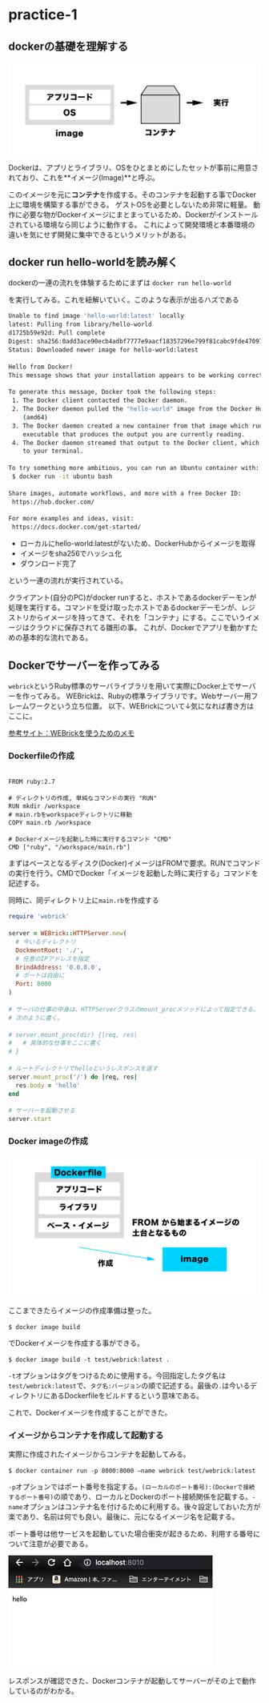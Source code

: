# practice-1
## dockerの基礎を理解する
![Dockerの中で起こっている事](../img/docker-01.png)

Dockerは、アプリとライブラリ、OSをひとまとめにしたセットが事前に用意されており、これを**イメージ(Image)**と呼ぶ。

このイメージを元に**コンテナ**を作成する。そのコンテナを起動する事でDocker上に環境を構築する事ができる。
ゲストOSを必要としないため非常に軽量。
動作に必要な物がDockerイメージにまとまっているため、Dockerがインストールされている環境なら同じように動作する。
これによって開発環境と本番環境の違いを気にせず開発に集中できるというメリットがある。

## docker run hello-worldを読み解く
dockerの一連の流れを体験するためにまずは
`docker run hello-world`

を実行してみる。これを紐解いていく。このような表示が出るハズである

```Bash
Unable to find image 'hello-world:latest' locally
latest: Pulling from library/hello-world
d1725b59e92d: Pull complete
Digest: sha256:0add3ace90ecb4adbf7777e9aacf18357296e799f81cabc9fde470971e499788
Status: Downloaded newer image for hello-world:latest

Hello from Docker!
This message shows that your installation appears to be working correctly.

To generate this message, Docker took the following steps:
 1. The Docker client contacted the Docker daemon.
 2. The Docker daemon pulled the "hello-world" image from the Docker Hub.
    (amd64)
 3. The Docker daemon created a new container from that image which runs the
    executable that produces the output you are currently reading.
 4. The Docker daemon streamed that output to the Docker client, which sent it
    to your terminal.

To try something more ambitious, you can run an Ubuntu container with:
 $ docker run -it ubuntu bash

Share images, automate workflows, and more with a free Docker ID:
 https://hub.docker.com/

For more examples and ideas, visit:
 https://docs.docker.com/get-started/
```
- ローカルにhello-world:latestがないため、DockerHubからイメージを取得
- イメージをsha256でハッシュ化
- ダウンロード完了

という一連の流れが実行されている。

クライアント(自分のPC)がdocker runすると、ホストであるdockerデーモンが処理を実行する。コマンドを受け取ったホストであるdockerデーモンが、レジストリからイメージを持ってきて、それを「コンテナ」にする。ここでいうイメージはクラウドに保存されてる雛形の事。
これが、Dockerでアプリを動かすための基本的な流れである。

## Dockerでサーバーを作ってみる
`webrick`というRuby標準のサーバライブラリを用いて実際にDocker上でサーバーを作ってみる。
WEBrickは、Rubyの標準ライブラリです。Webサーバー用フレームワークという立ち位置。
以下、WEBrickについて↓気になれば書き方はここに。

[参考サイト：WEBrickを使うためのメモ](https://lemniscus.hatenablog.com/entry/20090722/1248261257#httpserverhandler)

### Dockerfileの作成
```:Dockerfile

FROM ruby:2.7

# ディレクトリの作成, 単純なコマンドの実行 "RUN"
RUN mkdir /workspace
# main.rbをworkspaceディレクトリに移動
COPY main.rb /workspace

# Dockerイメージを起動した時に実行するコマンド "CMD"
CMD ["ruby", "/workspace/main.rb"]

```
まずはベースとなるディスク(Docker)イメージはFROMで要求。RUNでコマンドの実行を行う。CMDでDocker「イメージを起動した時に実行する」コマンドを記述する。

同時に、同ディレクトリ上に`main.rb`を作成する

```ruby:main.rb
require 'webrick'

server = WEBrick::HTTPServer.new(
  # 今いるディレクトリ
  DockmentRoot: './',
  # 任意のIPアドレスを指定
  BrindAddress: '0.0.0.0',
  # ポートは自由に
  Port: 8000
)

# サーバの仕事の中身は、HTTPServerクラスのmount_procメソッドによって指定できる。
# 次のように書く。

# server.mount_proc(dir) {|req, res|
#   # 具体的な仕事をここに書く
# }

# ルートディレクトリでhelloというレスポンスを返す
server.mount_proc('/') do |req, res|
  res.body = 'hello'
end

# サーバーを起動させる
server.start
```

### Docker imageの作成
![Dockerイメージの作り方](../img/docker-02.png)

ここまできたらイメージの作成準備は整った。

`$ docker image build `

でDockerイメージを作成する事ができる。

`$ docker image build -t test/webrick:latest .`

`-t`オプションはタグをつけるために使用する。今回指定したタグ名は`test/webrick:latest`で、`タグ名:バージョン`の順で記述する。最後の`.`は今いるディレクトリにあるDockerfileをビルドするという意味である。

これで、Dockerイメージを作成することができた。

### イメージからコンテナを作成して起動する
実際に作成されたイメージからコンテナを起動してみる。

`$ docker container run -p 8000:8000 —name webrick test/webrick:latest`

`-p`オプションではポート番号を指定する。`(ローカルのポート番号):(Dockerで接続するポート番号)`の順であり、ローカルとDockerのポート接続関係を記載する。`-name`オプションはコンテナ名を付けるために利用する。後々設定しておいた方が楽であり、名前は何でも良い。最後に、元になるイメージ名を記載する。

ポート番号は他サービスを起動していた場合衝突が起きるため、利用する番号について注意が必要である。

![Dockerでwebrick](../img/webrick.png)

レスポンスが確認できた、Dockerコンテナが起動してサーバーがその上で動作しているのがわかる。


